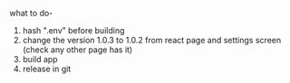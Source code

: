 what to do-
1. hash ".env" before building
2. change the version 1.0.3 to 1.0.2 from react page and settings screen (check any other page has it)
3. build app
4. release in git 